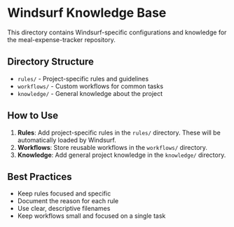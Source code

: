 # Windsurf Knowledge Base

This directory contains Windsurf-specific configurations and knowledge for the meal-expense-tracker repository.

## Directory Structure

- `rules/` - Project-specific rules and guidelines
- `workflows/` - Custom workflows for common tasks
- `knowledge/` - General knowledge about the project

## How to Use

1. **Rules**: Add project-specific rules in the `rules/` directory. These will be automatically loaded by Windsurf.
2. **Workflows**: Store reusable workflows in the `workflows/` directory.
3. **Knowledge**: Add general project knowledge in the `knowledge/` directory.

## Best Practices

- Keep rules focused and specific
- Document the reason for each rule
- Use clear, descriptive filenames
- Keep workflows small and focused on a single task
